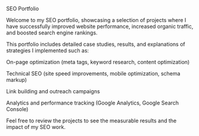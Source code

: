 SEO Portfolio 

Welcome to my SEO portfolio, showcasing a selection of projects where I have successfully improved website performance, increased organic traffic, and boosted search engine rankings.

This portfolio includes detailed case studies, results, and explanations of strategies I implemented such as:

On-page optimization (meta tags, keyword research, content optimization)

Technical SEO (site speed improvements, mobile optimization, schema markup)

Link building and outreach campaigns

Analytics and performance tracking (Google Analytics, Google Search Console)

Feel free to review the projects to see the measurable results and the impact of my SEO work.

